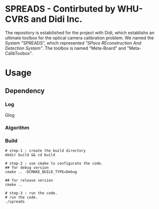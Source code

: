 # SPREADS - Contirbuted by WHU-CVRS and Didi Inc. 

The repository is estabilished for the project with Didi, which establishs an ultimate toolbox for the optical camera calibration problem. We named the System "SPREADS", which represented *"SPace REconstruction And Detection System"*. The toolbox is named "Meta-Board" and "Meta-CalibToobox".

# Usage
## Dependency
### Log
Glog

### Algorithm

### Build
```shell
# step-1 : create the build directory
mkdir build && cd build

# step-2 : use cmake to configurate the code.
## for debug version
cmake .. -DCMAKE_BUILD_TYPE=Debug

## for release version
cmake ..

# step-3 : run the code.
# run the code.
./spreads
```
